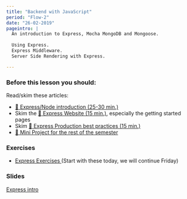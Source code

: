 ```yaml
---
title: "Backend with JavaScript"
period: "Flow-2"
date: "26-02-2019"
pageintro: | 
  An introduction to Express, Mocha MongoDB and Mongoose.
  
  Using Express. 
  Express Middleware. 
  Server Side Rendering with Express.

---
```


### Before this lesson you should:

<!--readings_begin-->
Read/skim these articles:
- [:book: Express/Node introduction (25-30 min.)](https://developer.mozilla.org/en-US/docs/Learn/Server-side/Express_Nodejs/Introduction)
- Skim the [:book: Express Website (15 min.)](https://expressjs.com/en/starter/installing.html), especially the getting started pages 
- Skim [:book: Express Production best practices (15 min.)](https://expressjs.com/en/advanced/best-practice-performance.html)
- [:book: Mini Project for the rest of the semester](https://docs.google.com/document/d/1w0NMC89QG3oRJBLbqG-01jZsRO8IKNxEXOa3Jinwb00/edit?usp=sharing)
<!--readings_end-->


### Exercises
<!--exercises_begin-->
- [Express Exercises ](https://docs.google.com/document/d/14nub9BzWpDbfxyFDLDNVmJaxPIYOOxblgT3owpv1j0Y/edit?usp=sharing) (Start with these today, we will continue Friday)  
<!--exercises_end-->

### Slides
[Express intro](http://slides.mydemos.dk/express1/express1.html#1)
